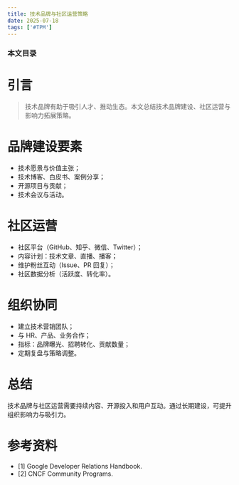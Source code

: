 ```yaml
---
title: 技术品牌与社区运营策略
date: 2025-07-18
tags: ['#TPM']
---
```


### 本文目录
<!-- toc -->

# 引言
> 技术品牌有助于吸引人才、推动生态。本文总结技术品牌建设、社区运营与影响力拓展策略。

# 品牌建设要素
- 技术愿景与价值主张；
- 技术博客、白皮书、案例分享；
- 开源项目与贡献；
- 技术会议与活动。

# 社区运营
- 社区平台（GitHub、知乎、微信、Twitter）；
- 内容计划：技术文章、直播、播客；
- 维护粉丝互动（Issue、PR 回复）；
- 社区数据分析（活跃度、转化率）。

# 组织协同
- 建立技术营销团队；
- 与 HR、产品、业务合作；
- 指标：品牌曝光、招聘转化、贡献数量；
- 定期复盘与策略调整。

# 总结
技术品牌与社区运营需要持续内容、开源投入和用户互动。通过长期建设，可提升组织影响力与吸引力。

# 参考资料
- [1] Google Developer Relations Handbook.
- [2] CNCF Community Programs.
